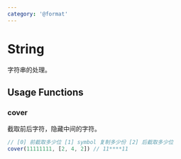 ```yaml
---
category: '@format'
---
```


# String

字符串的处理。

## Usage Functions

### cover

截取前后字符，隐藏中间的字符。


```typescript
// [0] 前截取多少位 [1] symbol 复制多少份 [2] 后截取多少位
cover(11111111, [2, 4, 2]) // 11****11
```